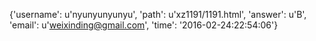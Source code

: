 {'username': u'nyunyunyunyu', 'path': u'xz1191/1191.html', 'answer': u'B', 'email': u'weixinding@gmail.com', 'time': '2016-02-24:22:54:06'}